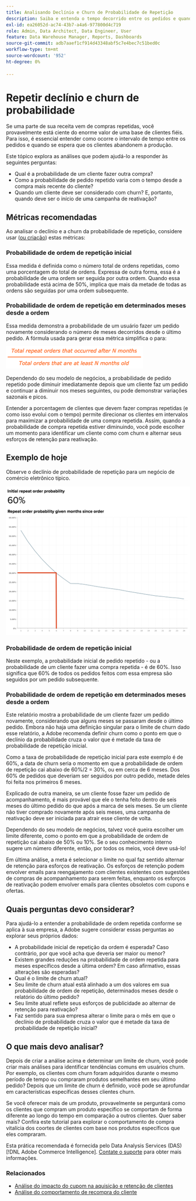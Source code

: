 ```yaml
---
title: Analisando Declínio e Churn de Probabilidade de Repetição
description: Saiba e entenda o tempo decorrido entre os pedidos e quando é esperado que os clientes abandonem a empresa.
exl-id: ea26052d-ac74-43b7-a4a6-977800d4c719
role: Admin, Data Architect, Data Engineer, User
feature: Data Warehouse Manager, Reports, Dashboards
source-git-commit: adb7aaef1cf914d43348abf5c7e4bec7c51bed0c
workflow-type: tm+mt
source-wordcount: '952'
ht-degree: 0%

---
```


# Repetir declínio e churn de probabilidade

Se uma parte de sua receita vem de compras repetidas, você provavelmente está ciente do enorme valor de uma base de clientes fiéis. Para isso, é essencial entender como ocorre o intervalo de tempo entre os pedidos e quando se espera que os clientes abandonem a produção.

Este tópico explora as análises que podem ajudá-lo a responder às seguintes perguntas:

* Qual é a probabilidade de um cliente fazer outra compra?
* Como a probabilidade de pedido repetido varia com o tempo desde a compra mais recente do cliente?
* Quando um cliente deve ser considerado com churn? E, portanto, quando deve ser o início de uma campanha de reativação?

## Métricas recomendadas

Ao analisar o declínio e a churn da probabilidade de repetição, considere usar ([ou criação](../../data-user/reports/ess-manage-data-metrics.md)) estas métricas:

### Probabilidade de ordem de repetição inicial

Essa medida é definida como o número total de ordens repetidas, como uma porcentagem do total de ordens. Expressa de outra forma, essa é a probabilidade de uma ordem ser seguida por outra ordem. Quando essa probabilidade está acima de 50%, implica que mais da metade de todas as ordens são seguidas por uma ordem subsequente.

### Probabilidade de ordem de repetição em determinados meses desde a ordem

Essa medida demonstra a probabilidade de um usuário fazer um pedido novamente considerando o número de meses decorridos desde o último pedido. A fórmula usada para gerar essa métrica simplifica o para:

![Repetir fórmula de probabilidade](../../assets/Repeat_probability_formula.png)

Dependendo do seu modelo de negócios, a probabilidade de pedido repetido pode diminuir imediatamente depois que um cliente faz um pedido e continuar a diminuir nos meses seguintes, ou pode demonstrar variações sazonais e picos.

Entender a porcentagem de clientes que devem fazer compras repetidas (e como isso evolui com o tempo) permite direcionar os clientes em intervalos para maximizar a probabilidade de uma compra repetida. Assim, quando a probabilidade de compra repetida estiver diminuindo, você pode escolher um momento para identificar um cliente como com churn e alternar seus esforços de retenção para reativação.

## Exemplo de hoje

Observe o declínio de probabilidade de repetição para um negócio de comércio eletrônico típico.

![Probabilidade inicial de repetição da ordem probabilidade de repetição da ordem fornecida meses desde a ordem.](../../assets/Order_probability_reports.png)

### Probabilidade de ordem de repetição inicial

Neste exemplo, a probabilidade inicial de pedido repetido - ou a probabilidade de um cliente fazer uma compra repetida - é de 60%. Isso significa que 60% de todos os pedidos feitos com essa empresa são seguidos por um pedido subsequente.

### Probabilidade de ordem de repetição em determinados meses desde a ordem

Este relatório mostra a probabilidade de um cliente fazer um pedido novamente, considerando que alguns meses se passaram desde o último pedido. Embora não haja uma definição singular para o limite de churn dado esse relatório, a Adobe recomenda definir churn como o ponto em que o declínio da probabilidade cruza o valor que é metade da taxa de probabilidade de repetição inicial.

Como a taxa de probabilidade de repetição inicial para este exemplo é de 60%, a data de churn seria o momento em que a probabilidade de ordem de repetição cai abaixo de 60%/2 = 30%, ou em cerca de 6 meses. Dos 60% de pedidos que deveriam ser seguidos por outro pedido, metade deles foi feita nos primeiros 6 meses.

Explicado de outra maneira, se um cliente fosse fazer um pedido de acompanhamento, é mais provável que ele o tenha feito dentro de seis meses do último pedido do que após a marca de seis meses. Se um cliente não tiver comprado novamente após seis meses, uma campanha de reativação deve ser iniciada para atrair esse cliente de volta.

Dependendo do seu modelo de negócios, talvez você queira escolher um limite diferente, como o ponto em que a probabilidade de ordem de repetição cai abaixo de 50% ou 10%. Se o seu conhecimento interno sugere um número diferente, então, por todos os meios, você deve usá-lo!

Em última análise, a meta é selecionar o limite no qual faz sentido alternar de retenção para esforços de reativação. Os esforços de retenção podem envolver emails para reengajamento com clientes existentes com sugestões de compras de acompanhamento para serem feitas, enquanto os esforços de reativação podem envolver emails para clientes obsoletos com cupons e ofertas.

## Quais perguntas devo considerar?

Para ajudá-lo a entender a probabilidade de ordem repetida conforme se aplica à sua empresa, a Adobe sugere considerar essas perguntas ao explorar seus próprios dados:

* A probabilidade inicial de repetição da ordem é esperada? Caso contrário, por que você acha que deveria ser maior ou menor?
* Existem grandes reduções na probabilidade de ordem repetida para meses específicos desde a última ordem? Em caso afirmativo, essas alterações são esperadas?
* Qual é o limite de churn atual?
* Seu limite de churn atual está alinhado a um dos valores em sua probabilidade de ordem de repetição, determinados meses desde o relatório do último pedido?
* Seu limite atual reflete seus esforços de publicidade ao alternar de retenção para reativação?
* Faz sentido para sua empresa alterar o limite para o mês em que o declínio de probabilidade cruza o valor que é metade da taxa de probabilidade de repetição inicial?

## O que mais devo analisar?

Depois de criar a análise acima e determinar um limite de churn, você pode criar mais análises para identificar tendências comuns em usuários churn. Por exemplo, os clientes com churn foram adquiridos durante o mesmo período de tempo ou compraram produtos semelhantes em seu último pedido? Depois que um limite de churn é definido, você pode se aprofundar em características específicas desses clientes churn.

Se você oferecer mais de um produto, provavelmente se perguntará como os clientes que compram um produto específico se comportam de forma diferente ao longo do tempo em comparação a outros clientes. Quer saber mais? Confira este tutorial para explorar o comportamento de compra vitalícia dos coortes de clientes com base nos produtos específicos que eles compraram.

Esta prática recomendada é fornecida pelo Data Analysis Services (DAS) [!DNL Adobe Commerce Intelligence]. [Contate o suporte](https://experienceleague.adobe.com/docs/commerce-knowledge-base/kb/troubleshooting/miscellaneous/mbi-service-policies.html?lang=pt-BR) para obter mais informações.

### Relacionados

* [Análise do impacto do cupom na aquisição e retenção de clientes](../analysis/coupon-impact.md)
* [Análise do comportamento de recompra do cliente](../analysis/repurchase-behavior.md)
